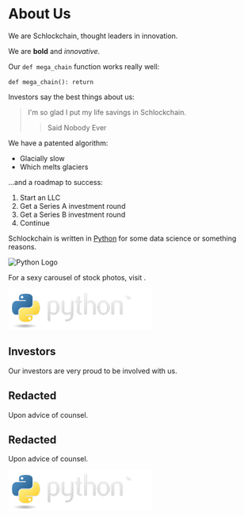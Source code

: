 # About Us

We are Schlockchain, thought leaders in innovation.

We are **bold** and *innovative*.

Our `def mega_chain` function works really well:

    def mega_chain(): return

Investors say the best things about us:

> I'm so glad I put my life savings in Schlockchain.
> > Said Nobody Ever

We have a patented algorithm:
- Glacially slow
- Which melts glaciers

...and a roadmap to success:

1. Start an LLC
2. Get a Series A investment round
3. Get a Series B investment round
4. Continue

Schlockchain is written in [Python](https://www.python.org/) for some 
data science or something reasons.

![Python Logo](https://python.org/static/img/python-logo.png)

For a sexy carousel of stock photos, visit [](./index).

![Python Logo downloaded for this site](./python-logo.png)

## Investors

Our investors are very proud to be involved with us.

## Redacted

Upon advice of counsel.

## Redacted

Upon advice of counsel.

![Python Logo](python-logo.png)
